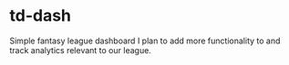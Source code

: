 # td-dash

Simple fantasy league dashboard I plan to add more functionality to and track analytics relevant to our league.
